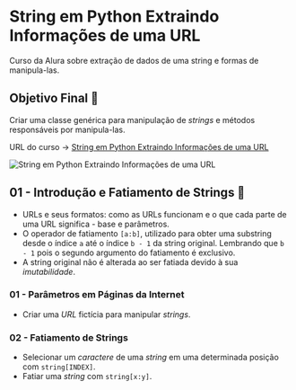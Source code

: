 # String em Python Extraindo Informações de uma URL

Curso da Alura sobre extração de dados de uma string e formas de manipula-las.

## Objetivo Final &#x1F3AF;

Criar uma classe genérica para manipulação de *strings* e métodos responsáveis por manipula-las.

URL do curso -> [String em Python Extraindo Informações de uma URL](https://cursos.alura.com.br/course/string-python-extraindo-informacoes-url)

![String em Python Extraindo Informações de uma URL](https://www.alura.com.br/assets/api/share/curso-string-python-extraindo-informacoes-url.png)

## 01 - Introdução e Fatiamento de Strings &#x1F516;
* URLs e seus formatos: como as URLs funcionam e o que cada parte de uma URL significa - base e parâmetros.
* O operador de fatiamento `[a:b]`, utilizado para obter uma substring desde o índice `a` até o índice `b - 1` da string original. Lembrando que `b - 1` pois o segundo argumento do fatiamento é exclusivo.
* A string original não é alterada ao ser fatiada devido à sua *imutabilidade*.

### 01 - Parâmetros em Páginas da Internet
* Criar uma *URL* fictícia para manipular *strings*.

### 02 - Fatiamento de Strings
* Selecionar um *caractere* de uma *string* em uma determinada posição com `string[INDEX]`.
* Fatiar uma *string* com `string[x:y]`.